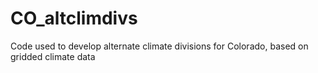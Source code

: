 # CO_altclimdivs
Code used to develop alternate climate divisions for Colorado, based on gridded climate data
